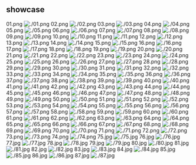 ## showcase
01.png
![./01.png](./01.png)
02.png
![./02.png](./02.png)
03.png
![./03.png](./03.png)
04.png
![./04.png](./04.png)
05.png
![./05.png](./05.png)
06.png
![./06.png](./06.png)
07.png
![./07.png](./07.png)
08.png
![./08.png](./08.png)
09.png
![./09.png](./09.png)
10.png
![./10.png](./10.png)
11.png
![./11.png](./11.png)
12.png
![./12.png](./12.png)
13.png
![./13.png](./13.png)
14.png
![./14.png](./14.png)
15.png
![./15.png](./15.png)
16.png
![./16.png](./16.png)
17.png
![./17.png](./17.png)
18.png
![./18.png](./18.png)
19.png
![./19.png](./19.png)
20.png
![./20.png](./20.png)
21.png
![./21.png](./21.png)
22.png
![./22.png](./22.png)
23.png
![./23.png](./23.png)
24.png
![./24.png](./24.png)
25.png
![./25.png](./25.png)
26.png
![./26.png](./26.png)
27.png
![./27.png](./27.png)
28.png
![./28.png](./28.png)
29.png
![./29.png](./29.png)
30.png
![./30.png](./30.png)
31.png
![./31.png](./31.png)
32.png
![./32.png](./32.png)
33.png
![./33.png](./33.png)
34.png
![./34.png](./34.png)
35.png
![./35.png](./35.png)
36.png
![./36.png](./36.png)
37.png
![./37.png](./37.png)
38.png
![./38.png](./38.png)
39.png
![./39.png](./39.png)
40.png
![./40.png](./40.png)
41.png
![./41.png](./41.png)
42.png
![./42.png](./42.png)
43.png
![./43.png](./43.png)
44.png
![./44.png](./44.png)
45.png
![./45.png](./45.png)
46.png
![./46.png](./46.png)
47.png
![./47.png](./47.png)
48.png
![./48.png](./48.png)
49.png
![./49.png](./49.png)
50.png
![./50.png](./50.png)
51.png
![./51.png](./51.png)
52.png
![./52.png](./52.png)
53.png
![./53.png](./53.png)
54.png
![./54.png](./54.png)
55.png
![./55.png](./55.png)
56.png
![./56.png](./56.png)
57.png
![./57.png](./57.png)
58.png
![./58.png](./58.png)
59.png
![./59.png](./59.png)
60.png
![./60.png](./60.png)
61.png
![./61.png](./61.png)
62.png
![./62.png](./62.png)
63.png
![./63.png](./63.png)
64.png
![./64.png](./64.png)
65.png
![./65.png](./65.png)
66.png
![./66.png](./66.png)
67.png
![./67.png](./67.png)
68.png
![./68.png](./68.png)
69.png
![./69.png](./69.png)
70.png
![./70.png](./70.png)
71.png
![./71.png](./71.png)
72.png
![./72.png](./72.png)
73.png
![./73.png](./73.png)
74.png
![./74.png](./74.png)
75.jpg
![./75.jpg](./75.jpg)
76.jpg
![./76.jpg](./76.jpg)
77.jpg
![./77.jpg](./77.jpg)
78.jpg
![./78.jpg](./78.jpg)
79.jpg
![./79.jpg](./79.jpg)
80.jpg
![./80.jpg](./80.jpg)
81.jpg
![./81.jpg](./81.jpg)
82.jpg
![./82.jpg](./82.jpg)
83.jpg
![./83.jpg](./83.jpg)
84.jpg
![./84.jpg](./84.jpg)
85.jpg
![./85.jpg](./85.jpg)
86.jpg
![./86.jpg](./86.jpg)
87.jpg
![./87.jpg](./87.jpg)
